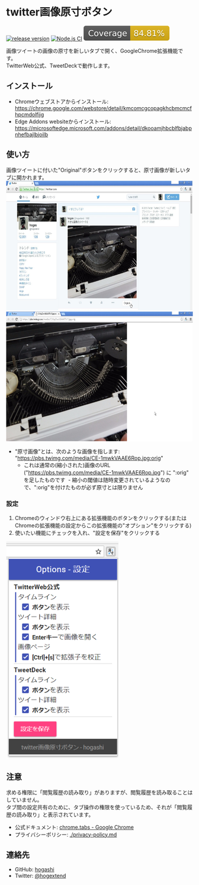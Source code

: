 # twitter画像原寸ボタン

[![release version](https://img.shields.io/github/v/release/hogashi/twitterOpenOriginalImage?sort=semver)](https://github.com/hogashi/twitterOpenOriginalImage/releases)
[![Node.js CI](https://github.com/hogashi/twitterOpenOriginalImage/workflows/Node.js%20CI/badge.svg?branch=master)](https://github.com/hogashi/twitterOpenOriginalImage/actions?query=workflow%3A%22Node.js+CI%22)
[![Coverage Status](https://raw.githubusercontent.com/hogashi/twitterOpenOriginalImage/master/coverage/badge.svg?sanitize=true)](https://github.com/hogashi/twitterOpenOriginalImage/actions?query=branch%3Amaster)

画像ツイートの画像の原寸を新しいタブで開く、GoogleChrome拡張機能です。  
TwitterWeb公式、TweetDeckで動作します。

## インストール

- Chromeウェブストアからインストール: https://chrome.google.com/webstore/detail/kmcomcgcopagkhcbmcmcfhpcmdolfijg
- Edge Addons websiteからインストール: https://microsoftedge.microsoft.com/addons/detail/dkooamjhbcblfbjabpnhefbajlbjoilb

## 使い方

画像ツイートに付いた"Original"ボタンをクリックすると、原寸画像が新しいタブに開かれます。  
<img alt="usage3" src="./images/timeline1.jpg" style="height: 350px" />  
<img alt="usage4" src="./images/timeline2.jpg" style="height: 350px" />

- "原寸画像"とは、次のような画像を指します: "https://pbs.twimg.com/media/CE-1mwkVAAE6Rop.jpg:orig"
  - これは通常の(縮小された)画像のURL ("https://pbs.twimg.com/media/CE-1mwkVAAE6Rop.jpg") に ":orig" を足したものです
  - 縮小の閾値は随時変更されているようなので、":orig"を付けたものが必ず原寸とは限りません

### 設定

1. Chromeのウィンドウ右上にある拡張機能のボタンをクリックする(またはChromeの拡張機能の設定からこの拡張機能の"オプション"をクリックする)
1. 使いたい機能にチェックを入れ、"設定を保存"をクリックする

<img alt="usage4" src="./images/options.png" />

## 注意

求める権限に「閲覧履歴の読み取り」がありますが、閲覧履歴を読み取ることはしていません。  
タブ間の設定共有のために、タブ操作の権限を使っているため、それが「閲覧履歴の読み取り」と表示されています。

- 公式ドキュメント: [chrome.tabs - Google Chrome](https://developer.chrome.com/extensions/tabs)
- プライバシーポリシー: [./privacy-policy.md](./privacy-policy.md)

## 連絡先

- GitHub: [hogashi](https://github.com/hogashi)
- Twitter: [@hogextend](https://twitter.com/hogextend)

